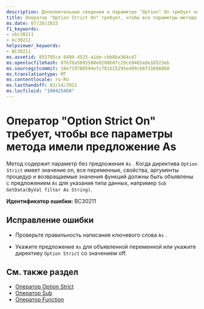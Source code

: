 ```yaml
---
description: Дополнительные сведения о параметре "Option" On требует наличия предложения "AS" для всех параметров метода.
title: Оператор "Option Strict On" требует, чтобы все параметры метода имели предложение As
ms.date: 07/20/2015
f1_keywords:
- vbc30211
- bc30211
helpviewer_keywords:
- BC30211
ms.assetid: 855795ce-8499-4525-a1de-cbb8ba364cd7
ms.openlocfilehash: 87670a5095588e0208b07c29ce9401ede1b523eb
ms.sourcegitcommit: 10e719780594efc781b15295e499c66f316068b8
ms.translationtype: MT
ms.contentlocale: ru-RU
ms.lasthandoff: 02/14/2021
ms.locfileid: "100425468"
---
```

# <a name="option-strict-on-requires-that-all-method-parameters-have-an-as-clause"></a>Оператор "Option Strict On" требует, чтобы все параметры метода имели предложение As

Метод содержит параметр без предложения `As` . Когда директива `Option Strict` имеет значение on, все переменные, свойства, аргументы процедур и возвращаемые значения функций должны быть объявлены с предложением `As` для указания типа данных, например `Sub GetData(ByVal filter As String)`.  
  
 **Идентификатор ошибки:** BC30211  
  
## <a name="to-correct-this-error"></a>Исправление ошибки  
  
- Проверьте правильность написания ключевого слова `As` .  
  
- Укажите предложение `As` для объявленной переменной или укажите директиву `Option Strict` со значением off.  
  
## <a name="see-also"></a>См. также раздел

- [Оператор Option Strict](../language-reference/statements/option-strict-statement.md)
- [Оператор Sub](../language-reference/statements/sub-statement.md)
- [Оператор Function](../language-reference/statements/function-statement.md)
